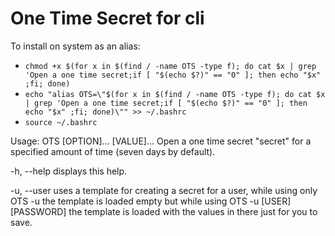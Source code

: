 # One Time Secret for cli

To install on system as an alias:
* ```chmod +x $(for x in $(find / -name OTS -type f); do cat $x | grep 'Open a one time secret;if [ "$(echo $?)" == "0" ]; then echo "$x" ;fi; done)```
* ```echo "alias OTS=\"$(for x in $(find / -name OTS -type f); do cat $x | grep 'Open a one time secret;if [ "$(echo $?)" == "0" ]; then echo "$x" ;fi; done)\"" >> ~/.bashrc```
* ```source ~/.bashrc```

Usage: OTS [OPTION]... [VALUE]...
Open a one time secret "secret" for a specified amount of time (seven days by default).

 -h, --help             displays this help.

 -u, --user             uses a template for creating a secret for a user,
                        while using only OTS -u the template is loaded empty but
                        while using OTS -u [USER] [PASSWORD] the template
                        is loaded with the values in there just for you to save.
